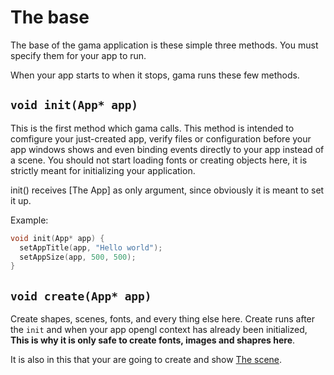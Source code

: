 # The base

The base of the gama application is these simple three methods. You must specify them for your app to run.

When your app starts to when it stops, gama runs these few methods.

## `void init(App* app)`

This is the first method which gama calls. This method is intended to comfigure your just-created app, verify files or configuration before your app windows shows and even binding events directly to your app instead of a scene. You should not start loading fonts or creating objects here, it is strictly meant for initializing your application.

init() receives [The App] as only argument, since obviously it is meant to set it up.

Example:

```c
void init(App* app) {
  setAppTitle(app, "Hello world");
  setAppSize(app, 500, 500);
}
```

## `void create(App* app)`

Create shapes, scenes, fonts, and every thing else here. Create runs after the `init` and when your app opengl context has already been initialized, **This is why it is only safe to create fonts, images and shapres here**.

It is also in this that your are going to create and show [The scene](./scene.md).
